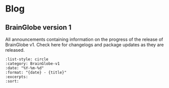 # Blog

## BrainGlobe version 1

All announcements containing information on the progress of the release of BrainGlobe v1.
Check here for changelogs and package updates as they are released.

```{postlist}
:list-style: circle
:category: BrainGlobe-v1
:date: "%Y-%m-%d"
:format: "{date} - {title}"
:excerpts:
:sort:
```
